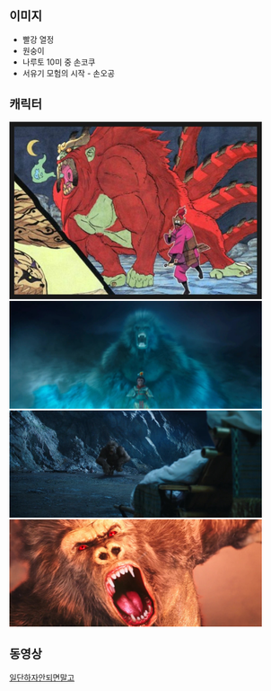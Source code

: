 
## 이미지
- 빨강 열정
- 원숭이
- 나루토 10미 중 손코쿠
- 서유기 모험의 시작 - 손오공

## 캐릭터
<img src="/doc/img/mkbd_logo.jpg" alt="img" style="width: 450px;"/>
<img src="/doc/img/mk02.jpg" alt="img" style="width: 450px;"/>
<img src="/doc/img/mk03.jpg" alt="img" style="width: 450px;"/>
<img src="/doc/img/mk04.jpg" alt="img" style="width: 450px;"/>

## 동영상
[일단하자안되면말고](https://www.youtube.com/embed/qyFclzg-iaI)

